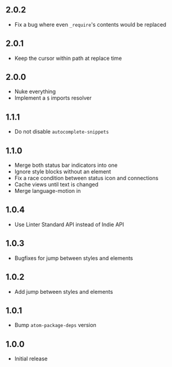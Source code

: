 ## 2.0.2

- Fix a bug where even `_require`'s contents would be replaced

## 2.0.1

- Keep the cursor within path at replace time

## 2.0.0

- Nuke everything
- Implement a `$` imports resolver

## 1.1.1

- Do not disable `autocomplete-snippets`

## 1.1.0

- Merge both status bar indicators into one
- Ignore style blocks without an element
- Fix a race condition between status icon and connections
- Cache views until text is changed
- Merge language-motion in

## 1.0.4

- Use Linter Standard API instead of Indie API

## 1.0.3

- Bugfixes for jump between styles and elements

## 1.0.2

- Add jump between styles and elements

## 1.0.1

- Bump `atom-package-deps` version

## 1.0.0

- Initial release
